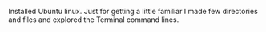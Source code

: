 Installed Ubuntu linux.
Just for getting a little familiar I made few directories and files and explored the Terminal command lines.
